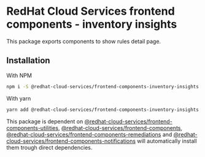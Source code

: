 # RedHat Cloud Services frontend components - inventory insights
This package exports components to show rules detail page.

## Installation
With NPM
```bash
npm i -S @redhat-cloud-services/frontend-components-inventory-insights
```

With yarn
```bash
yarn add @redhat-cloud-services/frontend-components-inventory-insights
```

This package is dependent on [@redhat-cloud-services/frontend-components-utilities](https://www.npmjs.com/package/@redhat-cloud-services/frontend-components-utilities), [@redhat-cloud-services/frontend-components](https://www.npmjs.com/package/@redhat-cloud-services/frontend-components), [@redhat-cloud-services/frontend-components-remediations](https://www.npmjs.com/package/@redhat-cloud-services/frontend-components-remediations) and [@redhat-cloud-services/frontend-components-notifications](@redhat-cloud-services/frontend-components-notifications) will automatically install them trough direct dependencies.

